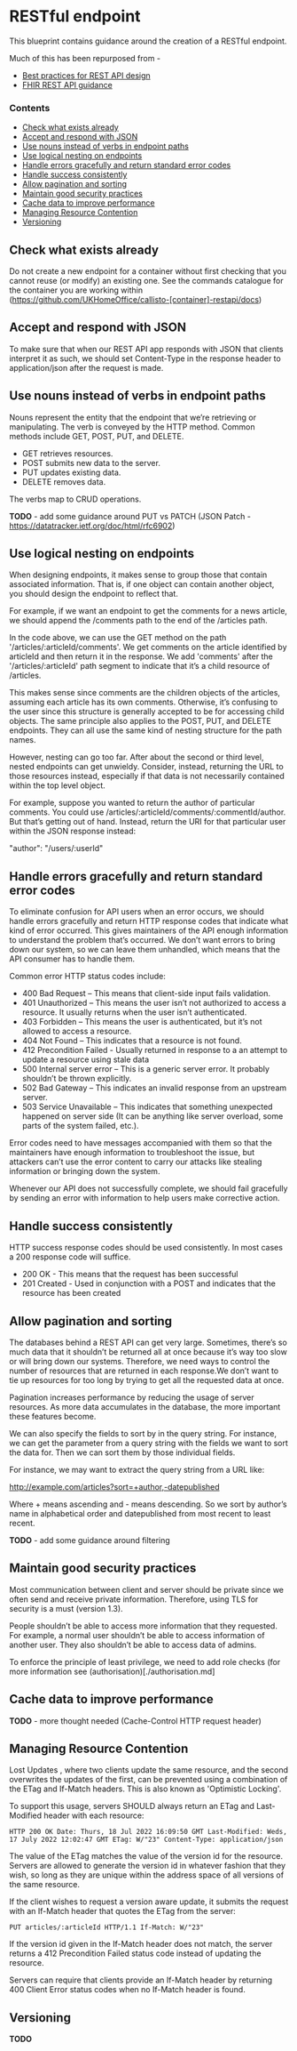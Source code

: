 # RESTful endpoint

This blueprint contains guidance around the creation of a RESTful endpoint. 

Much of this has been repurposed from - 

- [Best practices for REST API design](https://stackoverflow.blog/2020/03/02/best-practices-for-rest-api-design/#h-use-nouns-instead-of-verbs-in-endpoint-paths)
- [FHIR REST API guidance](https://hl7.org/fhir/http.html)

### Contents
- [Check what exists already](#Check-what-exists-already)
- [Accept and respond with JSON](#accept-and-respond-with-json)
- [Use nouns instead of verbs in endpoint paths](#use-nouns-instead-of-verbs-in-endpoint-paths)
- [Use logical nesting on endpoints](#use-logical-nesting-on-endpoints)
- [Handle errors gracefully and return standard error codes](#handle-errors-gracefully-and-return-standard-error-codes)
- [Handle success consistently](#handle-success-consistently)
- [Allow pagination and sorting](#allow-pagination-and-sorting)
- [Maintain good security practices](#maintain-good-security-practices)
- [Cache data to improve performance](#cache-data-to-improve-performance)
- [Managing Resource Contention](#managing-resource-contention)
- [Versioning](#versioning)

## Check what exists already
Do not create a new endpoint for a container without first checking that you cannot reuse (or modify) an existing one. See the commands catalogue for the container you are working within (https://github.com/UKHomeOffice/callisto-[container]-restapi/docs)

## Accept and respond with JSON
To make sure that when our REST API app responds with JSON that clients interpret it as such, we should set Content-Type in the response header to application/json after the request is made.

## Use nouns instead of verbs in endpoint paths
Nouns represent the entity that the endpoint that we’re retrieving or manipulating. The verb is conveyed by the HTTP method. Common methods include GET, POST, PUT, and DELETE.

- GET retrieves resources.
- POST submits new data to the server.
- PUT updates existing data.
- DELETE removes data.

The verbs map to CRUD operations.

**TODO** - add some guidance around PUT vs PATCH (JSON Patch - https://datatracker.ietf.org/doc/html/rfc6902)

## Use logical nesting on endpoints
When designing endpoints, it makes sense to group those that contain associated information. That is, if one object can contain another object, you should design the endpoint to reflect that. 

For example, if we want an endpoint to get the comments for a news article, we should append the /comments path to the end of the /articles path. 

In the code above, we can use the GET method on the path '/articles/:articleId/comments'. We get comments on the article identified by articleId and then return it in the response. We add 'comments' after the '/articles/:articleId' path segment to indicate that it’s a child resource of /articles.

This makes sense since comments are the children objects of the articles, assuming each article has its own comments. Otherwise, it’s confusing to the user since this structure is generally accepted to be for accessing child objects. The same principle also applies to the POST, PUT, and DELETE endpoints. They can all use the same kind of nesting structure for the path names.

However, nesting can go too far. After about the second or third level, nested endpoints can get unwieldy. Consider, instead, returning the URL to those resources instead, especially if that data is not necessarily contained within the top level object.

For example, suppose you wanted to return the author of particular comments. You could use /articles/:articleId/comments/:commentId/author. But that’s getting out of hand. Instead, return the URI for that particular user within the JSON response instead:

"author": "/users/:userId"

## Handle errors gracefully and return standard error codes
To eliminate confusion for API users when an error occurs, we should handle errors gracefully and return HTTP response codes that indicate what kind of error occurred. This gives maintainers of the API enough information to understand the problem that’s occurred. We don’t want errors to bring down our system, so we can leave them unhandled, which means that the API consumer has to handle them.

Common error HTTP status codes include:

- 400 Bad Request – This means that client-side input fails validation.
- 401 Unauthorized – This means the user isn’t not authorized to access a resource. It usually returns when the user isn’t authenticated.
- 403 Forbidden – This means the user is authenticated, but it’s not allowed to access a resource.
- 404 Not Found – This indicates that a resource is not found.
- 412 Precondition Failed - Usually returned in response to a an attempt to update a resource using stale data
- 500 Internal server error – This is a generic server error. It probably shouldn’t be thrown explicitly.
- 502 Bad Gateway – This indicates an invalid response from an upstream server.
- 503 Service Unavailable – This indicates that something unexpected happened on server side (It can be anything like server overload, some parts of the system failed, etc.).

Error codes need to have messages accompanied with them so that the maintainers have enough information to troubleshoot the issue, but attackers can’t use the error content to carry our attacks like stealing information or bringing down the system.

Whenever our API does not successfully complete, we should fail gracefully by sending an error with information to help users make corrective action.

## Handle success consistently
HTTP success response codes should be used consistently. In most cases a 200 response code will suffice.

- 200 OK - This means that the request has been successful
- 201 Created - Used in conjunction with a POST and indicates that the resource has been created

## Allow pagination and sorting
The databases behind a REST API can get very large. Sometimes, there’s so much data that it shouldn’t be returned all at once because it’s way too slow or will bring down our systems. Therefore, we need ways to control the number of resources that are returned in each response.We don’t want to tie up resources for too long by trying to get all the requested data at once.

Pagination increases performance by reducing the usage of server resources. As more data accumulates in the database, the more important these features become.

We can also specify the fields to sort by in the query string. For instance, we can get the parameter from a query string with the fields we want to sort the data for. Then we can sort them by those individual fields. 

For instance, we may want to extract the query string from a URL like:

http://example.com/articles?sort=+author,-datepublished

Where + means ascending and - means descending. So we sort by author’s name in alphabetical order and datepublished from most recent to least recent.

**TODO** - add some guidance around filtering

## Maintain good security practices
Most communication between client and server should be private since we often send and receive private information. Therefore, using TLS for security is a must (version 1.3).

People shouldn’t be able to access more information that they requested. For example, a normal user shouldn’t be able to access information of another user. They also shouldn’t be able to access data of admins.

To enforce the principle of least privilege, we need to add role checks (for more information see (authorisation)[./authorisation.md]

## Cache data to improve performance
**TODO** - more thought needed (Cache-Control HTTP request header)


## Managing Resource Contention 
Lost Updates , where two clients update the same resource, and the second overwrites the updates of the first, can be prevented using a combination of the ETag and If-Match headers. This is also known as 'Optimistic Locking'.

To support this usage, servers SHOULD always return an ETag and Last-Modified header with each resource:

`HTTP 200 OK
Date: Thurs, 18 Jul 2022 16:09:50 GMT
Last-Modified: Weds, 17 July 2022 12:02:47 GMT
ETag: W/"23"
Content-Type: application/json`

The value of the ETag matches the value of the version id for the resource. Servers are allowed to generate the version id in whatever fashion that they wish, so long as they are unique within the address space of all versions of the same resource. 

If the client wishes to request a version aware update, it submits the request with an If-Match header that quotes the ETag from the server:

`PUT articles/:articleId HTTP/1.1
If-Match: W/"23"`

If the version id given in the If-Match header does not match, the server returns a 412 Precondition Failed status code instead of updating the resource.

Servers can require that clients provide an If-Match header by returning 400 Client Error status codes when no If-Match header is found. 

## Versioning
**TODO**
